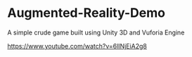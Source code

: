 # Augmented-Reality-Demo
A simple crude game built using Unity 3D and Vuforia Engine

https://www.youtube.com/watch?v=6lINjEiA2g8
